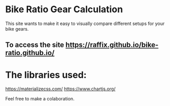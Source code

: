 # Bike Ratio Gear Calculation
This site wants to make it easy to visually compare different setups for your bike gears.

## To access the site https://raffix.github.io/bike-ratio.github.io/

# The libraries used:
https://materializecss.com/
https://www.chartjs.org/



Feel free to make a colaboration.

